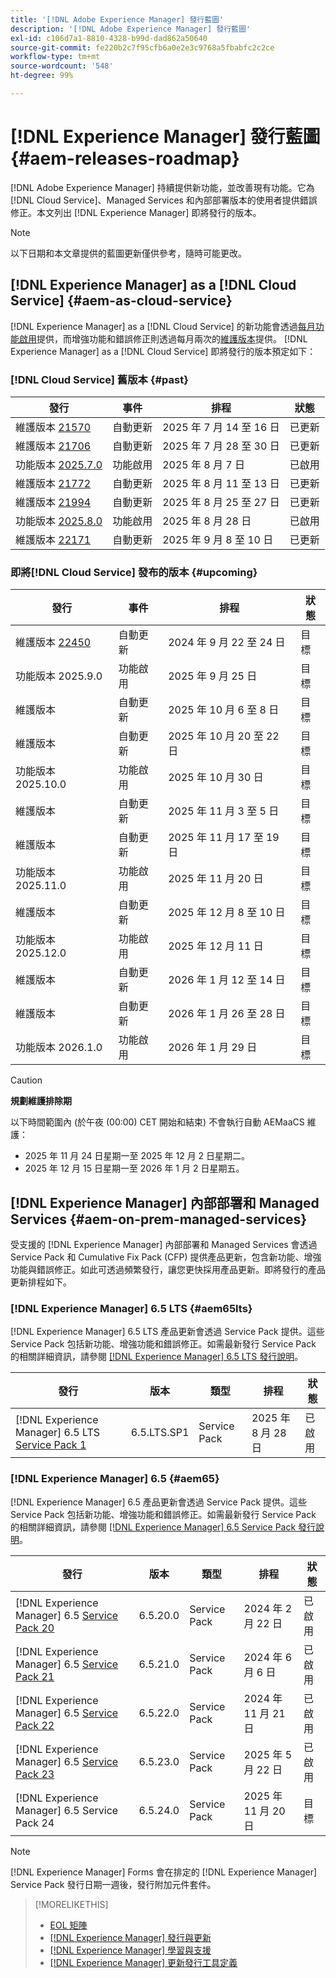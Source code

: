 ```yaml
---
title: '[!DNL Adobe Experience Manager] 發行藍圖'
description: '[!DNL Adobe Experience Manager] 發行藍圖'
exl-id: c106d7a1-8810-4328-b99d-dad862a50640
source-git-commit: fe220b2c7f95cfb6a0e2e3c9768a5fbabfc2c2ce
workflow-type: tm+mt
source-wordcount: '548'
ht-degree: 99%

---
```



# [!DNL Experience Manager] 發行藍圖 {#aem-releases-roadmap}

[!DNL Adobe Experience Manager] 持續提供新功能，並改善現有功能。它為 [!DNL Cloud Service]、Managed Services 和內部部署版本的使用者提供錯誤修正。本文列出 [!DNL Experience Manager] 即將發行的版本。

>[!NOTE]
>
>以下日期和本文章提供的藍圖更新僅供參考，隨時可能更改。

## [!DNL Experience Manager] as a [!DNL Cloud Service] {#aem-as-cloud-service}

[!DNL Experience Manager] as a [!DNL Cloud Service] 的新功能會透過[每月功能啟用](https://experienceleague.adobe.com/zh-hant/docs/experience-manager-cloud-service/content/release-notes/release-notes/release-notes-current)提供，而增強功能和錯誤修正則透過每月兩次的[維護版本](https://experienceleague.adobe.com/zh-hant/docs/experience-manager-cloud-service/content/release-notes/maintenance/latest)提供。
[!DNL Experience Manager] as a [!DNL Cloud Service] 即將發行的版本預定如下：

### [!DNL Cloud Service] 舊版本 {#past}

| 發行 | 事件 | 排程 | 狀態 |
|---|---|---|---|
| 維護版本 [21570](https://experienceleague.adobe.com/zh-hant/docs/experience-manager-cloud-service/content/release-notes/maintenance/2025/2025-7-0#21570) | 自動更新 | 2025 年 7 月 14 至 16 日 | 已更新 |
| 維護版本 [21706](https://experienceleague.adobe.com/zh-hant/docs/experience-manager-cloud-service/content/release-notes/maintenance/2025/2025-7-0#21706) | 自動更新 | 2025 年 7 月 28 至 30 日 | 已更新 |
| 功能版本 [2025.7.0](https://experienceleague.adobe.com/zh-hant/docs/experience-manager-cloud-service/content/release-notes/release-notes/2025/release-notes-2025-7-0) | 功能啟用 | 2025 年 8 月 7 日 | 已啟用 |
| 維護版本 [21772](https://experienceleague.adobe.com/zh-hant/docs/experience-manager-cloud-service/content/release-notes/maintenance/2025/2025-8-0#21772) | 自動更新 | 2025 年 8 月 11 至 13 日 | 已更新 |
| 維護版本 [21994](https://experienceleague.adobe.com/zh-hant/docs/experience-manager-cloud-service/content/release-notes/maintenance/2025/2025-8-0#21994) | 自動更新 | 2025 年 8 月 25 至 27 日 | 已更新 |
| 功能版本 [2025.8.0](https://experienceleague.adobe.com/zh-hant/docs/experience-manager-cloud-service/content/release-notes/release-notes/release-notes-current) | 功能啟用 | 2025 年 8 月 28 日 | 已啟用 |
| 維護版本 [22171](https://experienceleague.adobe.com/zh-hant/docs/experience-manager-cloud-service/content/release-notes/maintenance/2025/2025-9-0#22171) | 自動更新 | 2025 年 9 月 8 至 10 日 | 已更新 |

### 即將[!DNL Cloud Service] 發布的版本 {#upcoming}

| 發行 | 事件 | 排程 | 狀態 |
|---|---|---|---|
| 維護版本 [22450](https://experienceleague.adobe.com/zh-hant/docs/experience-manager-cloud-service/content/release-notes/maintenance/latest) | 自動更新 | 2024 年 9 月 22 至 24 日 | 目標 |
| 功能版本 2025.9.0 | 功能啟用 | 2025 年 9 月 25 日 | 目標 |
| 維護版本 | 自動更新 | 2025 年 10 月 6 至 8 日 | 目標 |
| 維護版本 | 自動更新 | 2025 年 10 月 20 至 22 日 | 目標 |
| 功能版本 2025.10.0 | 功能啟用 | 2025 年 10 月 30 日 | 目標 |
| 維護版本 | 自動更新 | 2025 年 11 月 3 至 5 日 | 目標 |
| 維護版本 | 自動更新 | 2025 年 11 月 17 至 19 日 | 目標 |
| 功能版本 2025.11.0 | 功能啟用 | 2025 年 11 月 20 日 | 目標 |
| 維護版本 | 自動更新 | 2025 年 12 月 8 至 10 日 | 目標 |
| 功能版本 2025.12.0 | 功能啟用 | 2025 年 12 月 11 日 | 目標 |
| 維護版本 | 自動更新 | 2026 年 1 月 12 至 14 日 | 目標 |
| 維護版本 | 自動更新 | 2026 年 1 月 26 至 28 日 | 目標 |
| 功能版本 2026.1.0 | 功能啟用 | 2026 年 1 月 29 日 | 目標 |

>[!CAUTION]
>
>**規劃維護排除期**
>
> 以下時間範圍內 (於午夜 (00:00) CET 開始和結束) 不會執行自動 AEMaaCS 維護：
>
>* 2025 年 11 月 24 日星期一至 2025 年 12 月 2 日星期二。
>* 2025 年 12 月 15 日星期一至 2026 年 1 月 2 日星期五。

## [!DNL Experience Manager] 內部部署和 Managed Services {#aem-on-prem-managed-services}

受支援的 [!DNL Experience Manager] 內部部署和 Managed Services 會透過 Service Pack 和 Cumulative Fix Pack (CFP) 提供產品更新，包含新功能、增強功能與錯誤修正。如此可透過頻繁發行，讓您更快採用產品更新。即將發行的產品更新排程如下。

### [!DNL Experience Manager] 6.5 LTS {#aem65lts}

[!DNL Experience Manager] 6.5 LTS 產品更新會透過 Service Pack 提供。這些 Service Pack 包括新功能、增強功能和錯誤修正。如需最新發行 Service Pack 的相關詳細資訊，請參閱 [[!DNL Experience Manager] 6.5 LTS 發行說明](https://experienceleague.adobe.com/zh-hant/docs/experience-manager-65-lts/content/release-notes/release-notes)。

| 發行 | 版本 | 類型 | 排程 | 狀態 |
|---|---|---|---|---|
| [!DNL Experience Manager] 6.5 LTS [Service Pack 1](https://experienceleague.adobe.com/zh-hant/docs/experience-manager-65-lts/content/release-notes/release-notes) | 6.5.LTS.SP1 | Service Pack | 2025 年 8 月 28 日 | 已啟用 |

### [!DNL Experience Manager] 6.5 {#aem65}

[!DNL Experience Manager] 6.5 產品更新會透過 Service Pack 提供。這些 Service Pack 包括新功能、增強功能和錯誤修正。如需最新發行 Service Pack 的相關詳細資訊，請參閱 [[!DNL Experience Manager] 6.5 Service Pack 發行說明](https://experienceleague.adobe.com/zh-hant/docs/experience-manager-65/content/release-notes/release-notes)。

| 發行 | 版本 | 類型 | 排程 | 狀態 |
|---|---|---|---|---|
| [!DNL Experience Manager] 6.5 [Service Pack 20](https://experienceleague.adobe.com/zh-hant/docs/experience-manager-65/content/release-notes/service-pack/6-5-20) | 6.5.20.0 | Service Pack | 2024 年 2 月 22 日 | 已啟用 |
| [!DNL Experience Manager] 6.5 [Service Pack 21](https://experienceleague.adobe.com/zh-hant/docs/experience-manager-65/content/release-notes/service-pack/6-5-21) | 6.5.21.0 | Service Pack | 2024 年 6 月 6 日 | 已啟用 |
| [!DNL Experience Manager] 6.5 [Service Pack 22](https://experienceleague.adobe.com/zh-hant/docs/experience-manager-65/content/release-notes/service-pack/6-5-22) | 6.5.22.0 | Service Pack | 2024 年 11 月 21 日 | 已啟用 |
| [!DNL Experience Manager] 6.5 [Service Pack 23](https://experienceleague.adobe.com/zh-hant/docs/experience-manager-65/content/release-notes/release-notes) | 6.5.23.0 | Service Pack | 2025 年 5 月 22 日 | 已啟用 |
| [!DNL Experience Manager] 6.5 Service Pack 24 | 6.5.24.0 | Service Pack | 2025 年 11 月 20 日 | 目標 |

>[!NOTE]
>
>[!DNL Experience Manager] Forms 會在排定的 [!DNL Experience Manager] Service Pack 發行日期一週後，發行附加元件套件。

>[!MORELIKETHIS]
>
>* [EOL 矩陣](https://helpx.adobe.com/tw/support/programs/eol-matrix.html)
>* [[!DNL Experience Manager] 發行與更新](https://experienceleague.adobe.com/zh-hant/docs/experience-manager-release-information/aem-release-updates/aem-releases-updates)
>* [[!DNL Experience Manager] 學習與支援](https://experienceleague.adobe.com/zh-hant/docs/experience-manager-cloud-service)
>* [[!DNL Experience Manager] 更新發行工具定義](/help/using/update-release-vehicle-definitions.md)
